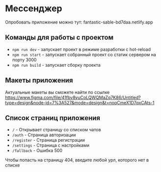 # Мессенджер
Опробовать приложение можно тут: fantastic-sable-bd7daa.netlify.app  

## Команды для работы с проектом

* `npm run dev` - запускает проект в режиме разработки с hot-reload
* `npm run start` - запускает собранный проект со статик сервером на порту 3000
* `npm run build` - запускает сборку проекта

## Макеты приложения

Актуальные макеты вы сможете найти по ссылке https://www.figma.com/file/41fbv8yuCoLQWQMaZq7K86/Untitled?type=design&node-id=7%3A527&mode=design&t=noqCmeX1D7qxCAts-1

## Список страниц приложения

* `/` - Открывает страницу со списком чатов
* `/auth` - Страница авторизации
* `/register` - Страница регистрации
* `/settings` - Страница с настройками
* `/fallback` - Ошибка 500

Чтобы попасть на страницу 404, введите любой урл, которого нет в списке
